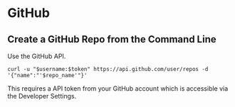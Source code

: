 # GitHub

## Create a GitHub Repo from the Command Line

Use the GitHub API.

```shell
curl -u "$username:$token" https://api.github.com/user/repos -d '{"name":"'$repo_name'"}'
```

This requires a API token from your GitHub account which is accessible via the Developer Settings.
